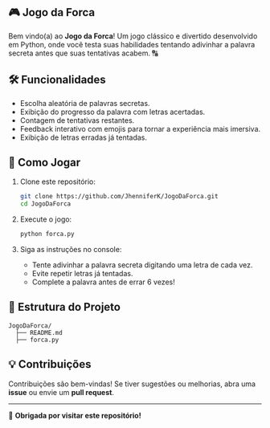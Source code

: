 ## 🎮 Jogo da Forca

Bem vindo(a) ao **Jogo da Forca**! Um jogo clássico e divertido desenvolvido em Python, onde você testa suas habilidades tentando adivinhar a palavra secreta antes que suas tentativas acabem. 🔠

## 🛠️ Funcionalidades

- Escolha aleatória de palavras secretas.  
- Exibição do progresso da palavra com letras acertadas.  
- Contagem de tentativas restantes.  
- Feedback interativo com emojis para tornar a experiência mais imersiva.  
- Exibição de letras erradas já tentadas.  

## 🚀 Como Jogar

1. Clone este repositório:  
   ```bash
   git clone https://github.com/JhenniferK/JogoDaForca.git
   cd JogoDaForca
   ```  

2. Execute o jogo:  
   ```bash
   python forca.py
   ```

3. Siga as instruções no console:
   - Tente adivinhar a palavra secreta digitando uma letra de cada vez.
   - Evite repetir letras já tentadas.
   - Complete a palavra antes de errar 6 vezes!

## 📂 Estrutura do Projeto

```plaintext
JogoDaForca/
  ├── README.md         
  ├── forca.py   
```

## 💡 Contribuições

Contribuições são bem-vindas! Se tiver sugestões ou melhorias, abra uma **issue** ou envie um **pull request**.  

---

🖤 **Obrigada por visitar este repositório!**
